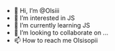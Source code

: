 - 👋 Hi, I’m @Olsiii
- 👀 I’m interested in JS
- 🌱 I’m currently learning JS
- 💞️ I’m looking to collaborate on ...
- 📫 How to reach me Olsisopii

<!---
Olsiii/Olsiii is a ✨ special ✨ repository because its `README.md` (this file) appears on your GitHub profile.
You can click the Preview link to take a look at your changes.
--->
